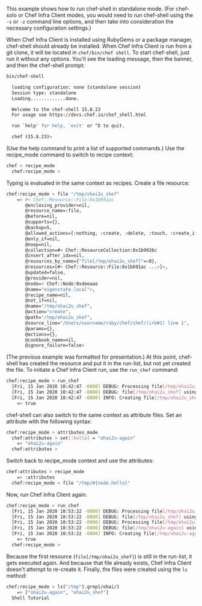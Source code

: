 This example shows how to run chef-shell in standalone mode. (For
chef-solo or Chef Infra Client modes, you would need to run chef-shell
using the `-s` or `-z` command line options, and then take into
consideration the necessary configuration settings.)

When Chef Infra Client is installed using RubyGems or a package manager,
chef-shell should already be installed. When Chef Infra Client is run
from a git clone, it will be located in `chef/bin/chef shell`. To start
chef-shell, just run it without any options. You'll see the loading
message, then the banner, and then the chef-shell prompt:

``` bash
bin/chef-shell

  loading configuration: none (standalone session)
  Session type: standalone
  Loading.............done.

  Welcome to the chef-shell 15.8.23
  For usage see https://docs.chef.io/chef_shell.html

  run `help' for help, `exit' or ^D to quit.

  chef (15.8.23)>
```

(Use the help command to print a list of supported commands.) Use the
recipe_mode command to switch to recipe context:

``` bash
chef > recipe_mode
  chef:recipe_mode >
```

Typing is evaluated in the same context as recipes. Create a file
resource:

``` bash
chef:recipe_mode > file "/tmp/ohai2u_shef"
    => #< Chef::Resource::File:0x1b691ac
       @enclosing_provider=nil,
       @resource_name=:file,
       @before=nil,
       @supports={},
       @backup=5,
       @allowed_actions=[:nothing, :create, :delete, :touch, :create_if_missing],
       @only_if=nil,
       @noop=nil,
       @collection=#< Chef::ResourceCollection:0x1b9926c
       @insert_after_idx=nil,
       @resources_by_name={"file[/tmp/ohai2u_shef]"=>0},
       @resources=[#< Chef::Resource::File:0x1b691ac ...>]>,
       @updated=false,
       @provider=nil,
       @node=< Chef::Node:0xdeeaae
       @name="eigenstate.local">,
       @recipe_name=nil,
       @not_if=nil,
       @name="/tmp/ohai2u_shef",
       @action="create",
       @path="/tmp/ohai2u_shef",
       @source_line="/Users/username/ruby/chef/chef/(irb#1) line 1",
       @params={},
       @actions={},
       @cookbook_name=nil,
       @ignore_failure=false>
```

(The previous example was formatted for presentation.) At this point,
chef-shell has created the resource and put it in the run-list, but not
yet created the file. To initiate a Chef Infra Client run, use the
`run_chef` command:

``` bash
chef:recipe_mode > run_chef
  [Fri, 15 Jan 2020 10:42:47 -0800] DEBUG: Processing file[/tmp/ohai2u_shef]
  [Fri, 15 Jan 2020 10:42:47 -0800] DEBUG: file[/tmp/ohai2u_shef] using Chef::Provider::File
  [Fri, 15 Jan 2020 10:42:47 -0800] INFO: Creating file[/tmp/ohai2u_shef] at /tmp/ohai2u_shef
    => true
```

chef-shell can also switch to the same context as attribute files. Set
an attribute with the following syntax:

``` bash
chef:recipe_mode > attributes_mode
  chef:attributes > set[:hello] = "ohai2u-again"
    => "ohai2u-again"
  chef:attributes >
```

Switch back to recipe_mode context and use the attributes:

``` bash
chef:attributes > recipe_mode
    => :attributes
  chef:recipe_mode > file "/tmp/#{node.hello}"
```

Now, run Chef Infra Client again:

``` bash
chef:recipe_mode > run_chef
  [Fri, 15 Jan 2020 10:53:22 -0800] DEBUG: Processing file[/tmp/ohai2u_shef]
  [Fri, 15 Jan 2020 10:53:22 -0800] DEBUG: file[/tmp/ohai2u_shef] using Chef::Provider::File
  [Fri, 15 Jan 2020 10:53:22 -0800] DEBUG: Processing file[/tmp/ohai2u-again]
  [Fri, 15 Jan 2020 10:53:22 -0800] DEBUG: file[/tmp/ohai2u-again] using Chef::Provider::File
  [Fri, 15 Jan 2020 10:53:22 -0800] INFO: Creating file[/tmp/ohai2u-again] at /tmp/ohai2u-again
    => true
  chef:recipe_mode >
```

Because the first resource (`file[/tmp/ohai2u_shef]`) is still in the
run-list, it gets executed again. And because that file already exists,
Chef Infra Client doesn't attempt to re-create it. Finally, the files
were created using the `ls` method:

``` bash
chef:recipe_mode > ls("/tmp").grep(/ohai/)
    => ["ohai2u-again", "ohai2u_shef"]
  Shell Tutorial
```